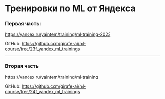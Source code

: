 # Тренировки по ML от Яндекса

### Первая часть:
  
  https://yandex.ru/yaintern/training/ml-training-2023

  GitHub: https://github.com/girafe-ai/ml-course/tree/23f_yandex_ml_trainings

---

### Вторая часть

  https://yandex.ru/yaintern/training/ml-training

  GitHub: https://github.com/girafe-ai/ml-course/tree/24f_yandex_ml_trainings
